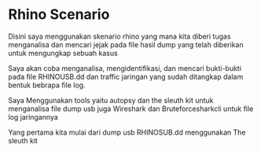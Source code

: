 # Rhino Scenario

Disini saya menggunakan skenario rhino yang mana kita diberi tugas menganalisa dan mencari jejak pada file hasil dump yang telah diberikan untuk mengungkap sebuah kasus 

Saya akan coba menganalisa, mengidentifikasi, dan mencari bukti-bukti pada file RHINOUSB.dd dan traffic jaringan yang sudah ditangkap dalam bentuk bebrapa file log.

Saya Menggunakan tools yaitu autopsy dan the sleuth kit untuk menganalisa file dump usb juga Wireshark dan Bruteforcesharkcli untuk file log jaringannya

Yang pertama kita mulai dari dump usb RHINOSUB.dd menggunakan The sleuth kit 

